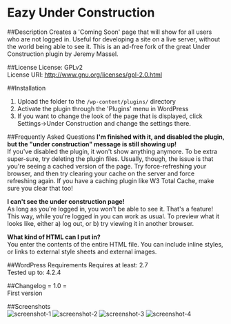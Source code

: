 # Eazy Under Construction
##Description
Creates a 'Coming Soon' page that will show for all users who are not logged in. Useful for developing a site on a live server, without the world being able to see it. This is an ad-free fork of the great Under Construction plugin by Jeremy Massel.

##License
License: GPLv2  
License URI: http://www.gnu.org/licenses/gpl-2.0.html  

##Installation
1. Upload the folder to the `/wp-content/plugins/` directory
2. Activate the plugin through the 'Plugins' menu in WordPress
3. If you want to change the look of the page that is displayed, click Settings->Under Construction and change the settings there.

##Frequently Asked Questions 
**I'm finished with it, and disabled the plugin, but the "under construction" message is still showing up!**  
If you've disabled the plugin, it won't show anything anymore. To be extra super-sure, try deleting the plugin files. Usually, though, the issue is that you're seeing a cached version of the page. Try force-refreshing your browser, and then try clearing your cache on the server and force refreshing again. If you have a caching plugin like W3 Total Cache, make sure you clear that too!  
  
**I can't see the under construction page!**  
As long as you're logged in, you won't be able to see it. That's a feature! This way, while you're logged in you can work as usual. To preview what it looks like, either a) log out, or b) try viewing it in another browser.  
  
**What kind of HTML can I put in?**  
You enter the contents of the entire HTML file. You can include inline styles, or links to external style sheets and external images.  

##WordPress Requirements
Requires at least: 2.7  
Tested up to: 4.2.4  

##Changelog
= 1.0 =  
First version


##Screenshots  
![screenshot-1](https://cloud.githubusercontent.com/assets/6818209/12076955/41f735e6-b18a-11e5-94c3-ec47fe8d68ab.png)
![screenshot-2](https://cloud.githubusercontent.com/assets/6818209/12076957/41f8d248-b18a-11e5-8969-304628e3e0e9.png)
![screenshot-3](https://cloud.githubusercontent.com/assets/6818209/12076958/41f96366-b18a-11e5-8042-4146dcba82a1.png)
![screenshot-4](https://cloud.githubusercontent.com/assets/6818209/12076956/41f87d66-b18a-11e5-89f8-b9e71ff7ebeb.png)
 

